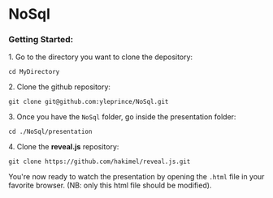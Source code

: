 # NoSql

### Getting Started:

<span>1.</span> Go to the directory you want to clone the depository:  

`cd MyDirectory`

<span>2.</span> Clone the github repository:

`git clone git@github.com:yleprince/NoSql.git`

<span>3.</span> Once you have the `NoSql` folder, go inside the presentation folder:

`cd ./NoSql/presentation`

<span>4.</span> Clone the **reveal.js** repository:

`git clone https://github.com/hakimel/reveal.js.git`

You're now ready to watch the presentation by opening the `.html` file in your favorite browser. (NB: only this html file should be modified).
